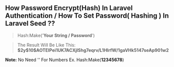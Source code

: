 <div style="margin:0 auto;display: table; text-transform:capitalize;">
<h2>How Password Encrypt(Hash) In Laravel Authentication / How to Set password( hashing ) in Laravel Seed ??</h2>
<p>
	<blockquote> Hash:make('<strong>your string / password</strong>') </blockquote>
	<blockquote>The Result Will be like this:
		<strong>$2y$10$aOTEIPei1UK7ACXjlShg7eqrv/l1HIrfW/1gaVHk5147seAp901w2</strong>
	</blockquote>
</p>
<p>
	<strong>note:</strong>
	no need '' for numbers ex. Hash:make(<strong>12345678</strong>)
</p>
</div>